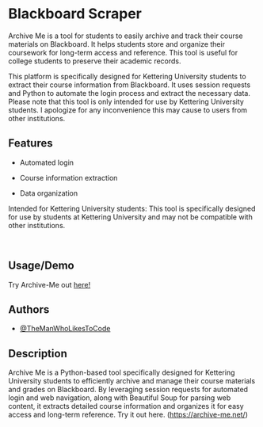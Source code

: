 
# Blackboard Scraper

Archive Me is a tool for students to easily archive and track their course materials on Blackboard. It helps students store and organize their coursework for long-term access and reference. This tool is useful for college students to preserve their academic records.

This platform is specifically designed for Kettering University students to extract their course information from Blackboard. It uses session requests and Python to automate the login process and extract the necessary data. Please note that this tool is only intended for use by Kettering University students. I apologize for any inconvenience this may cause to users from other institutions.

## Features

- Automated login

- Course information extraction

- Data organization

Intended for Kettering University students: This tool is specifically designed for use by students at Kettering University and may not be compatible with other institutions.

    
## Usage/Demo

Try Archive-Me out [here!](https://archive-me.net)


## Authors

- [@TheManWhoLikesToCode](https://github.com/TheManWhoLikesToCode)

## Description
Archive Me is a Python-based tool specifically designed for Kettering University students to efficiently archive and manage their course materials and grades on Blackboard. By leveraging session requests for automated login and web navigation, along with Beautiful Soup for parsing web content, it extracts detailed course information and organizes it for easy access and long-term reference. Try it out here. (https://archive-me.net/)
